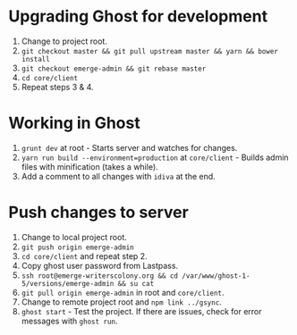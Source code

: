 # Upgrading Ghost for development
1. Change to project root.
2. `git checkout master && git pull upstream master && yarn && bower install`
3. `git checkout emerge-admin && git rebase master`
4. `cd core/client`
5. Repeat steps 3 & 4.

# Working in Ghost
1. `grunt dev` at root - Starts server and watches for changes.
2. `yarn run build --environment=production` at `core/client` - Builds admin files with minification (takes a while).
3. Add a comment to all changes with `idiva` at the end.

# Push changes to server
1. Change to local project root.
2. `git push origin emerge-admin`
3. `cd core/client` and repeat step 2.
4. Copy ghost user password from Lastpass.
4. `ssh root@emerge-writerscolony.org && cd /var/www/ghost-1-5/versions/emerge-admin && su cat`
5. `git pull origin emerge-admin` in root and `core/client`.
6. Change to remote project root and `npm link ../gsync`.
7. `ghost start` - Test the project. If there are issues, check for error messages with `ghost run`.